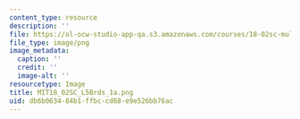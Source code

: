 ```yaml
---
content_type: resource
description: ''
file: https://ol-ocw-studio-app-qa.s3.amazonaws.com/courses/18-02sc-multivariable-calculus-fall-2010/db6b063484b1ffbccd68e9e526bb76ac_MIT18_02SC_L5Brds_1a.png
file_type: image/png
image_metadata:
  caption: ''
  credit: ''
  image-alt: ''
resourcetype: Image
title: MIT18_02SC_L5Brds_1a.png
uid: db6b0634-84b1-ffbc-cd68-e9e526bb76ac
---
```

